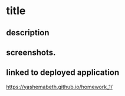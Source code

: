 # title
## description
## screenshots.
## linked to deployed application 
https://yashemabeth.github.io/homework_1/ 